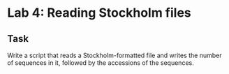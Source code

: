 # Lab 4: Reading Stockholm files

## Task
Write a script that reads a Stockholm-formatted file and writes the number of sequences in it, followed by the accessions of the sequences. 